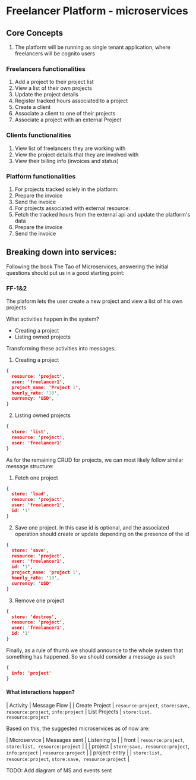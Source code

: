 # Freelancer Platform - microservices

## Core Concepts

1. The platform will be running as single tenant application, where freelancers will be cognito users

### Freelancers functionalities

1. Add a project to their project list
2. View a list of their own projects
3. Update the project details
4. Register tracked hours associated to a project
4. Create a client
5. Associate a client to one of their projects
6. Associate a project with an external Project

### Clients functionalities

1. View list of freelancers they are working with
2. View the project details that they are involved with
3. View their billing info (invoices and status)

### Platform functionalities

1. For projects tracked solely in the platform:
  1. Prepare the invoice
  2. Send the invoice
3. For projects associated with external resource:
  1. Fetch the tracked hours from the external api and update the platform's data
  2. Prepare the invoice
  3. Send the invoice

## Breaking down into services:

Following the book The Tao of Microservices, answering the initial questions should put us in a good starting point:

### FF-1&2

The plaform lets the user create a new project and view a list of his own projects

What activities happen in the system?
- Creating a project
- Listing owned projects

Transforming these activities into messages:
1. Creating a project

```json
{
  resource: 'project',
  user: 'freelancer1',
  project_name: 'Project 1',
  hourly_rate: '10',
  currency: 'USD',
}
```

2. Listing owned projects

```json
{
  store: 'list',
  resource: 'project',
  user: 'freelancer1'
}
```

As for the remaining CRUD for projects, we can most likely follow similar message structure:

1. Fetch one project
```json
{
  store: 'load',
  resource: 'project',
  user: 'freelancer1',
  id: '1'
}
```

2. Save one project. In this case id is optional, and the associated operation should create or update depending on the presence of the id
```json
{
  store: 'save',
  resource: 'project',
  user: 'freelancer1',
  id: '1',
  project_name: 'project 1',
  hourly_rate: '10',
  currency: 'USD'
}
```

3. Remove one project
```json
{
  store: 'destroy',
  resource: 'project',
  user: 'freelancer1',
  id: '1'
}
```

Finally, as a rule of thumb we should announce to the whole system that something has happened. So we should consider a message as such

```json
{
  info: 'project'
}
```

#### What interactions happen?


| Activity | Message Flow |
| Create Project | `resource:project`, `store:save, resource:project`, `info:project`
| List Projects | `store:list. resource:project`

Based on this, the suggested microservices as of now are:

| Microservice | Messages sent | Listening to |
| front | `resource:project`, `store:list, resource:project` | |
| project | `store:save, resource:project`, `info:project` | `resource:project` |
| project-entry | | `store:list, resource:project`, `store:save, resource:project` |

TODO: Add diagram of MS and events sent
